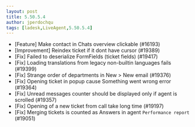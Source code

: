 ```yaml
---
layout: post
title: 5.50.5.4
author: jperdochqu
tags: [ladesk,LiveAgent,5.50.5.4]
---
```

- [Feature] Make contact in Chats overview clickable (#16193)
- [Improvement] Reindex ticket if it dont have cursor (#19389)
- [Fix] Failed to deserialize FormFields (ticket fields) (#19417)
- [Fix] Loading translations from legacy non-builtin languages fails (#19399)
- [Fix] Strange order of departments in New > New email (#19376)
- [Fix] Opening ticket in popup cause Something went wrong error (#19364)
- [Fix] Unread messages counter should be displayed only if agent is scrolled (#19357)
- [Fix] Opening of a new ticket from call take long time (#19197)
- [Fix] Merging tickets is counted as Answers in agent `Performance report` (#19051)